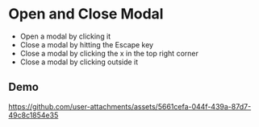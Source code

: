 # Open and Close Modal
- Open a modal by clicking it
- Close a modal by hitting the Escape key
- Close a modal by clicking the x in the top right corner
- Close a modal by clicking outside it


## Demo 
https://github.com/user-attachments/assets/5661cefa-044f-439a-87d7-49c8c1854e35
